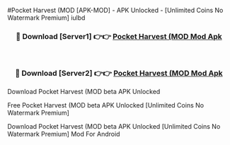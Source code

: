 #Pocket Harvest (MOD [APK-MOD] - APK Unlocked - [Unlimited Coins No Watermark Premium] iulbd



<div align="center">

<h3>🔴 Download [Server1] 👉👉 <a href="https://momento.my/?title=Pocket_Harvest_(MOD">Pocket Harvest (MOD Mod Apk</a></h3><br>

<h3>🔴 Download [Server2] 👉👉 <a href="https://momento.my/?title=Pocket_Harvest_(MOD">Pocket Harvest (MOD Mod Apk</a></h3>
</div>



Download Pocket Harvest (MOD beta APK Unlocked

Free Pocket Harvest (MOD beta APK Unlocked [Unlimited Coins No Watermark Premium]

Download Pocket Harvest (MOD beta APK Unlocked [Unlimited Coins No Watermark Premium] Mod For Android
